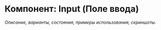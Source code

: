 # Компонент: Input (Поле ввода)

_Описание, варианты, состояния, примеры использования, скриншоты._ 